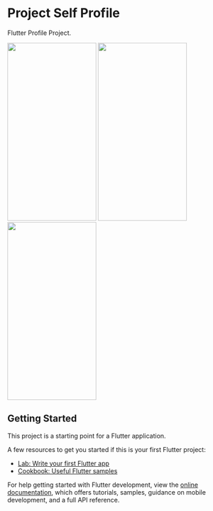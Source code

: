 # Project Self Profile

Flutter Profile Project.
<div style="flex justify:space-between">
<img src="https://github.com/user-attachments/assets/4ddd9edf-d1c2-4e52-bf26-ae1f944663d7" data-canonical-src="https://github.com/user-attachments/assets/4ddd9edf-d1c2-4e52-bf26-ae1f944663d7" width="200" height="400"/>
<img src="https://github.com/user-attachments/assets/05af0a4a-e009-4dba-b820-414e1e009bc6" data-canonical-src="https://github.com/user-attachments/assets/05af0a4a-e009-4dba-b820-414e1e009bc6
" width="200" height="400"/>
<img src="https://github.com/user-attachments/assets/75b03af6-2414-4ed4-8fd2-6699ce67b2ba" data-canonical-src="https://github.com/user-attachments/assets/75b03af6-2414-4ed4-8fd2-6699ce67b2ba" width="200" height="400"/>
</div>

## Getting Started

This project is a starting point for a Flutter application.

A few resources to get you started if this is your first Flutter project:

- [Lab: Write your first Flutter app](https://docs.flutter.dev/get-started/codelab)
- [Cookbook: Useful Flutter samples](https://docs.flutter.dev/cookbook)

For help getting started with Flutter development, view the
[online documentation](https://docs.flutter.dev/), which offers tutorials,
samples, guidance on mobile development, and a full API reference.
